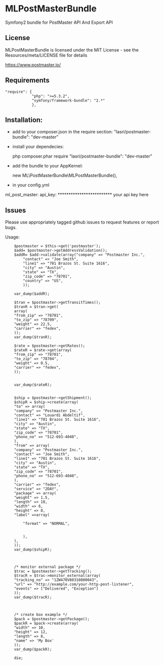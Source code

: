 # MLPostMasterBundle

Symfony2 bundle for PostMaster API And Export API

## License

MLPostMasterBundle is licensed under the MIT License - see the Resources/meta/LICENSE file for details


https://www.postmaster.io/
## Requirements

    "require": {
				"php": ">=5.3.2",
				"symfony/framework-bundle": "2.*"
				},

## Installation:

- add to your composer.json in the require section: "lasri/postmaster-bundle": "dev-master" 
- install your dependecies:

   	php composer.phar require  "lasri/postmaster-bundle": "dev-master" 
    
- add the bundle to your AppKernel:
   
	new ML\PostMasterBundle\MLPostMasterBundle(),

- in your config.yml 

ml_post_master:
    api_key: *************************  your api key here




## Issues

Please use appropriately tagged github issues to request features or report bugs.

Usage:
		
		$postmaster = $this->get('postmaster');
		$add= $postmaster->getAddressValidation();
    	$addR= $add->validate(array("company" => "Postmaster Inc.",
			"contact" => "Joe Smith",
			"line1" => "701 Brazos St. Suite 1616",
			"city" => "Austin",
			"state" => "TX",
			"zip_code" => "78701",
			"country" => "US",
    		));

        var_dump($addR);

        $tran = $postmaster->getTransitTimes();
        $tranR = $tran->get(
        array(
        "from_zip" => "78701",
        "to_zip" => "78709",
        "weight" => 22.5,
        "carrier" => "fedex",
        ));
        var_dump($tranR);

        $rate = $postmaster->getRates();
        $rateR = $rate->get(array(
        "from_zip" => "78701",
        "to_zip" => "78704",
        "weight" => 0.5,
        "carrier" => "fedex",
        ));
       

        var_dump($rateR); 


        $ship = $postmaster->getShipment();
        $shipR = $ship->create(array(
        "to" => array(
        "company" => "Postmaster Inc.",
        "contact" => "Louardi Abdeltif",
        "line1" => "701 Brazos St. Suite 1616",
        "city" => "Austin",
        "state" => "TX",
        "zip_code" => "78701",
        "phone_no" => "512-693-4040",
        ),
        "from" => array(
        "company" => "Postmaster Inc.",
        "contact" => "Joe Smith",
        "line1" => "701 Brazos St. Suite 1616",
        "city" => "Austin",
        "state" => "TX",
        "zip_code" => "78701",
        "phone_no" => "512-693-4040",
        ),
        "carrier" => "fedex",
        "service" => "2DAY",
        "package" => array(
        "weight" => 1.5,
        "length" => 10,
        "width" => 6,
        "height" => 8,
        "label" =>array(

            "format" => "NORMAL",


            ),
        ),
        ));
        var_dump($shipR);



        /* monitor external package */
        $trac = $postmaster->getTracking();
        $tracR = $trac->monitor_external(array(
        "tracking_no" => "1ZW470V80310800043",
        "url" => "http://example.com/your-http-post-listener",
        "events" => ["Delivered", "Exception"]
        ));
        var_dump($tracR);



        /* create box example */
        $pack = $postmaster->getPackage();
        $packR = $pack->create(array(
        "width" => 10,
        "height" => 12,
        "length" => 8,
        "name" => 'My Box'
        ));
        var_dump($packR);

        die;

